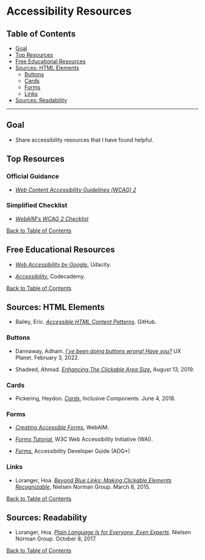 # Accessibility Resources

## Table of Contents

- [Goal](#Goal)
- [Top Resources](#top-resources)
- [Free Educational Resources](#free-educational-resources)
- [Sources: HTML Elements](#sources-html-elements)
  - [Buttons](#buttons)
  - [Cards](#cards)
  - [Forms](#forms)
  - [Links](#links)
- [Sources: Readability](#sources-readability)

---

## Goal

- Share accessibility resources that I have found helpful.

## Top Resources

### Official Guidance

- [_Web Content Accessibility Guidelines (WCAG) 2_](https://www.w3.org/TR/WCAG21/)

### Simplified Checklist

- [_WebAIM's WCAG 2 Checklist_](https://webaim.org/standards/wcag/checklist)

[Back to Table of Contents](#table-of-contents)

## Free Educational Resources

- [_Web Accessibility by Google._](https://www.udacity.com/course/web-accessibility--ud891) Udacity.

- [_Accessibility._](https://www.codecademy.com/learn/learn-intermediate-css/modules/accessibility) Codecademy.

[Back to Table of Contents](#table-of-contents)

## Sources: HTML Elements

- Bailey, Eric. [_Accessible HTML Content Patterns_](https://github.com/ericwbailey/accessible-html-content-patterns). GitHub.

### Buttons

- Dannaway, Adham. [_I've been doing buttons wrong! Have you?_](https://uxplanet.org/ive-been-doing-buttons-wrong-have-you-2117c0066613) UX Planet. February 3, 2022.

- Shadeed, Ahmad. [_Enhancing The Clickable Area Size._](https://ishadeed.com/article/clickable-area/) August 13, 2019.

### Cards

- Pickering, Heydon. [_Cards._](https://inclusive-components.design/cards/) Inclusive Components. June 4, 2018.

### Forms

- [_Creating Accessible Forms._](https://webaim.org/techniques/forms/) WebAIM.

- [_Forms Tutorial._](https://www.w3.org/WAI/tutorials/forms/) W3C Web Accessibility Initiative (WAI).

- [_Forms._](https://www.accessibility-developer-guide.com/examples/forms/) Accessibility Developer Guide (ADG\*)

### Links

- Loranger, Hoa. [_Beyond Blue Links: Making Clickable Elements Recognizable._](https://www.nngroup.com/articles/clickable-elements/) Nielsen Norman Group. March 8, 2015.

[Back to Table of Contents](#table-of-contents)

## Sources: Readability

- Loranger, Hoa. [_Plain Language Is for Everyone, Even Experts_](https://www.nngroup.com/articles/plain-language-experts/). Nielsen Norman Group. October 8, 2017.

[Back to Table of Contents](#table-of-contents)
